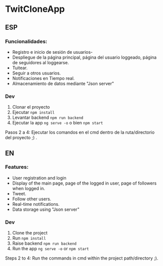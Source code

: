 # TwitCloneApp

## ESP

### Funcionalidades:

- Registro e inicio de sesión de usuarios-
- Despliegue de la página principal, página del usuario loggeado, página de seguidores al loggearse.
- Tuitear.
- Seguir a otros usuarios.
- Notificaciones en Tiempo real.
- Almacenamiento de datos mediante "Json server"

### Dev

1. Clonar el proyecto
2. Ejecutar ```npm install```
3. Levantar backend ```npm run backend``` 
4. Ejecutar la app ```ng serve -o``` o bien ```npm start```

Pasos 2 a 4: Ejecutar los comandos en el cmd dentro de la ruta/directorio del proyecto  ;) .


## EN


### Features:

- User registration and login
- Display of the main page, page of the logged in user, page of followers when logged in.
- Tweet.
- Follow other users.
- Real-time notifications.
- Data storage using "Json server"

### Dev

1. Clone the project
2. Run ```npm install```
3. Raise backend ```npm run backend```
4. Run the app ```ng serve -o``` or ```npm start```

Steps 2 to 4: Run the commands in cmd within the project path/directory ;).
